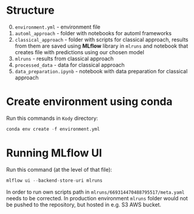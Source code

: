 # Structure

0. `environment.yml` - environment file
1. `automl_approach` - folder with notebooks for automl frameworks
2. `classical_approach` - folder with scripts for classical approach, results from them are saved using **MLflow** library in `mlruns` and notebook that creates file with predictions using our chosen model
3. `mlruns` - results from classical approach
4. `processed_data` - data for classical approach
5. `data_preparation.ipynb` - notebook with data preparation for classical approach

# Create environment using conda
Run this commands in `Kody` directory:
```python
conda env create -f environment.yml
```

# Running MLflow UI

Run this command (at the level of that file):
```python
mlflow ui --backend-store-uri mlruns
```

In order to run own scripts path in `mlruns/669314470488795517/meta.yaml` needs to be corrected. In production environment `mlruns` folder would not be pushed to the repository, but hosted in e.g. S3 AWS bucket.